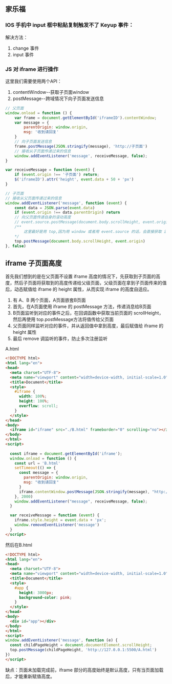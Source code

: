 ## 家乐福

### IOS 手机中 input 框中粘贴复制触发不了 Keyup 事件：

解决方法：

1. change 事件
2. input 事件



### JS 对 iframe 进行操作

这里我们需要使用两个API：

1. contentWindow--获取子页面window
2. postMessage--跨域情况下向子页面发送信息

```javascript
// 父页面
window.onload = function () {
    var frame = document.getElementById('iframeID').contentWindow;
    var message = {
        parentOrigin: window.origin,
        msg: '收到请回复'
    }
    // 向子页面发送信息
    frame.postMessage(JSON.stringify(message), 'http://子页面')
    // 接收从子页面传递过来的信息
    window.addEventListener('message', receiveMessage, false);
}

var receiveMessage = function (event) {
    if (event.origin !== '子页面') return;
    $('iframeID').attr('height', event.data + 50 + 'px')
}

// 子页面
// 接收从父页面传递过来的信息
window.addEventListener('message', function (event) {
    const data = JSON.parse(event.data)
    if (event.origin !== data.parentOrigin) return
    // 向父页面传递自身的滚动高度
    // event.source.postMessage(document.body.scrollHeight, event.origin)
    /**
    	这里最好是用 top,因为用 window 或者用 event.source 的话，会直接获取 iframe 页面的 window ，这样的话就会报错：failed to execude 'postMessage' on 'DOMWindow'，即因为不同源策略而报错了，用 top 的话，会直接获取 iframe 的 parent，即父页面，这样就可以避免不同源错误
    */
    top.postMessage(document.body.scrollHeight, event.origin)
}, false)
```

## iframe 子页面高度

首先我们想到的是在父页面不设置 iframe 高度的情况下，先获取到子页面的高度，然后子页面将获取到的高度传递给父级页面，父级页面在拿到子页面传来的值后，动态赋值给 iframe 的 height 属性，从而实现 iframe 的高度自适应。

1. 有 A、B 两个页面，A页面嵌套B页面
2. 首先，在A页面使用 iframe 的 postMessage 方法，传递消息给B页面
3. B页面监听到对应的事件之后，在回调函数中获取当前页面的 scrollHeight，然后再使用 top.postMessage方法将值传给父页面
4. 父页面同样监听对应的事件，并从返回值中拿到高度，最后赋值给 iframe 的 height 属性
5. 最后 remove 调监听的事件，防止多次注册监听

A.html

```html
<!DOCTYPE html>
<html lang="en">
<head>
  <meta charset="UTF-8">
  <meta name="viewport" content="width=device-width, initial-scale=1.0">
  <title>Document</title>
  <style>
    #iframe {
      width: 100%;
      height: 100%;
      overflow: scroll;
    }
  </style>
</head>
<body>
  <iframe id="iframe" src="./B.html" frameborder="0" scrolling="no"></iframe>
</body>
</html>
<script>
  
  const iframe = document.getElementById('iframe');
  window.onload = function () {
    const url = 'B.html'
    setTimeout(() => {
      const message = {
        parentOrigin: window.origin,
        msg: "收到请回复"
      }
      iframe.contentWindow.postMessage(JSON.stringify(message), "http://127.0.0.1:5500/B.html");
    }, 2000)
    window.addEventListener("message", receiveMessage, false);
  }

  var receiveMessage = function (event) {
    iframe.style.height = event.data + 'px';
    window.removeEventListener('message')
  }
</script>
```

然后在B.html

```html
<!DOCTYPE html>
<html lang="en">
<head>
  <meta charset="UTF-8">
  <meta name="viewport" content="width=device-width, initial-scale=1.0">
  <title>Document</title>
  <style>
    #app {
      height: 3000px;
      background-color: pink;
    }
  </style>
</head>
<body>
  <div id="app"></div>
</body>
</html>
<script>
window.addEventListener('message', function (e) {
  const childPageHeight = document.documentElement.scrollHeight;
  top.postMessage(childPageHeight, 'http://127.0.0.1:5500/A.html')
})
</script>
```

缺点：页面未加载完成前，iframe 部分的高度始终是默认高度，只有当页面加载后，才能重新赋值高度。